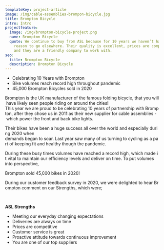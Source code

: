 ```yaml
---
templateKey: project-article
image: /img/cable-assemblies-brompon-bicycle.jpg
title: Brompton Bicycle
intro: Intro
projectfeature:
  image: /img/brompton-bicycle-project.png
  name: Brompton Bicycle
  quote: We continue to buy from ASL because for 10 years we haven’t had any
    reason to go elsewhere. Their quality is excellent, prices are competitive
    and they are a friendly company to work with.
seo:
  title: Brompton Bicycle
  description: Brompton Bicycle
---
```

* Celebrating 10 Years with Brompton 
* Bike volumes reach record high throughout pandemic 
* 45,000 Brompton Bicycles sold in 2020 



Brompton is the UK manufacturer of the famous folding bicycle, that you will have likely seen people riding on around the cities! ​This year we are proud to be celebrating 10 years of partnership with Brompton, after they chose us in 2011 as their new supplier for cable assemblies - which power the front and back bike lights. 


Their bikes have been a huge success all over the world and especially during 2020 when demands began to soar. Last year saw many of us turning to cycling as a part of keeping fit and healthy though the pandemic. 

During these busy times volumes have reached a record high, which made it vital to maintain our efficiency levels and deliver on time. To put volumes into perspective, 

Brompton sold 45,000 bikes in 2020! 

During our customer feedback survey in 2020, we were delighted to hear Brompton comment on our Strengths, which were; ​

​

**ASL Strengths​**

* Meeting our everyday changing expectations 
* Deliveries are always on time 
* Prices are competitive 
* Customer service is great 
* Proactive attitude towards continuous improvement 
* You are one of our top suppliers​